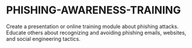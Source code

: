 # PHISHING-AWARENESS-TRAINING
Create a presentation or online training module about phishing attacks. Educate others about recognizing and avoiding phishing emails, websites, and social engineering tactics.
